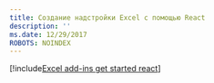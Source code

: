 ```yaml
---
title: Создание надстройки Excel с помощью React
description: ''
ms.date: 12/29/2017
ROBOTS: NOINDEX
---
```


[!include[Excel add-ins get started react](../includes/file-get-started-excel-react.md)]

